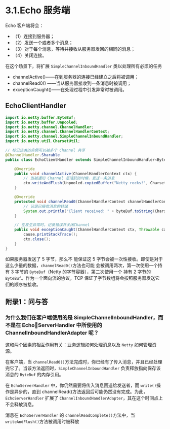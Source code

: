 <crumbs config-path="zh/study/study-Netty/_config.js"/>

# 3.1.Echo 服务端

Echo 客户端将会：
- （1）连接到服务器；
- （2）发送一个或者多个消息；
- （3）对于每个消息，等待并接收从服务器发回的相同的消息；
- （4）关闭连接。

在这个场景下，将扩展 `SimpleChannelInboundHandler` 类以处理所有必须的任务

- channelActive()——在到服务器的连接已经建立之后将被调用；
- channelRead0() ——当从服务器接收到一条消息时被调用；
- exceptionCaught()——在处理过程中引发异常时被调用。

## EchoClientHandler

```java
import io.netty.buffer.ByteBuf;
import io.netty.buffer.Unpooled;
import io.netty.channel.ChannelHandler;
import io.netty.channel.ChannelHandlerContext;
import io.netty.channel.SimpleChannelInboundHandler;
import io.netty.util.CharsetUtil;

// 标记该类的实例可以被多个 Channel 共享
@ChannelHandler.Sharable
public class EchoClientHandler extends SimpleChannelInboundHandler<ByteBuf> {

    @Override
    public void channelActive(ChannelHandlerContext ctx) {
        // 当被通知 Channel 是活跃的时候，发送一条消息
        ctx.writeAndFlush(Unpooled.copiedBuffer("Netty rocks!", CharsetUtil.UTF_8));
    }

    @Override
    protected void channelRead0(ChannelHandlerContext channelHandlerContext, ByteBuf byteBuf) throws Exception {
        // 记录已接收消息的转储
        System.out.println("Client received: " + byteBuf.toString(CharsetUtil.UTF_8));
    }

    // 在发生异常时，记录错误并关闭Channel
    public void exceptionCaught(ChannelHandlerContext ctx, Throwable cause) {
        cause.printStackTrace();
        ctx.close();
    }
}
```

如果服务器发送了 5 字节，那么不
能保证这 5 字节会被一次性接收。即使是对于这么少量的数据，`channelRead0()`方法也可能
会被调用两次，第一次使用一个持有 3 字节的 `ByteBuf`（Netty 的字节容器），第二次使用一个
持有 2 字节的 `ByteBuf`。作为一个面向流的协议，TCP 保证了字节数组将会按照服务器发送它
们的顺序被接收。


##  附录1：问与答

### 为什么我们在客户端使用的是 SimpleChannelInboundHandler，而不是在 EchoServerHandler 中所使用的 ChannelInboundHandlerAdapter 呢？

这和两个因素的相互作用有关：业务逻辑如何处理消息以及 `Netty` 如何管理资源。

在客户端，当 `channelRead0()`方法完成时，你已经有了传入消息，并且已经处理完它了。当该方法返回时，`SimpleChannelInboundHandler` 负责释放指向保存该消息的 `ByteBuf` 的内存引用。

在 `EchoServerHandler` 中，你仍然需要将传入消息回送给发送者，而 `write()`操作是异步的，直到 channelRead()方法返回后可能仍然没有完成。为此，`EchoServerHandler` 扩展了 `ChannelInboundHandlerAdapter`，其在这个时间点上不会释放消息。

消息在 `EchoServerHandler` 的 `channelReadComplete()`方法中，当 `writeAndFlush()`方法被调用时被释放
